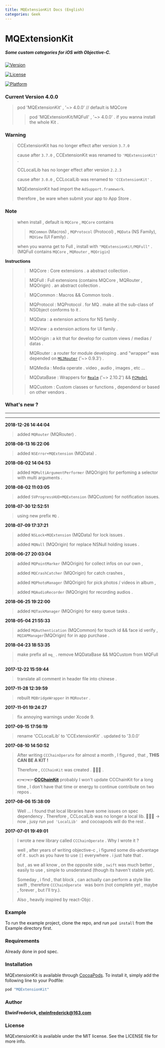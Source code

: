 ```yaml
---
title: MQExtensionKit Docs (English)
categories: Geek
---
```


# MQExtensionKit

##### Some custom categories for iOS with Objective-C. 

[![Version](https://img.shields.io/cocoapods/v/MQExtensionKit.svg?style=flat)](http://cocoapods.org/pods/MQExtensionKit)

[![License](https://img.shields.io/cocoapods/l/MQExtensionKit.svg?style=flat)](http://cocoapods.org/pods/MQExtensionKit)

[![Platform](https://img.shields.io/cocoapods/p/MQExtensionKit.svg?style=flat)](http://cocoapods.org/pods/MQExtensionKit)

### Current Version 4.0.0

> pod 'MQExtensionKit' , '~> 4.0.0' // default is MQCore
> 
> > pod 'MQExtensionKit/MQFull' , '~> 4.0.0' . if you wanna install the whole Kit .

### Warning
>
> CCExtensionKit has no longer effect after version `3.7.0`
> 
> cause after `3.7.0` , CCExtensionKit was renamed to `'MQExtensionKit'` .
>
> CCLocalLib has no longer effect after version `2.2.3`
> 
> cause after `3.0.0` , CCLocalLib was renamed to `'CCExtensionKit'` .
> 
> MQExtensionKit had import the `AdSupport.framework`.
> 
> therefore , be ware when submit your app to App Store .

### Note
> when install , default is `MQCore` , `MQCore` contains 
> 
> > `MQCommon` (Macros) , `MQProtocol` (Protocol) , `MQData` (NS Family), `MQView` (UI Family) .
> 
> when you wanna get to Full , install with `"MQExtensionKit/MQFull"` . (MQFull contains `MQCore` , `MQRouter` , `MQOrigin`)

**Instructions**
> 
> > MQCore : Core extensions . a abstract collection .
> 
> > MQFull : Full extensions (contains MQCore , MQRouter , MQOrigin) . an abstract collection .
> 
> > MQCommon : Macros && Common tools .
> 
> > MQProtocol : MQProtocol . for MQ . make all the sub-class of NSObject conforms to it .
> 
> > MQData :  a extension actions for NS family .
> 
> > MQView :  a extension actions for UI family .
> 
> > MQOrigin : a kit that for develop for custom views / medias / datas .
> 
> > MQRouter : a router for module developing . and "wrapper" was depended on [`MGJRouter`](https://github.com/meili/MGJRouter) ('~> 0.9.3')  .
> 
> > MQMedia : Media operate . video , audio , images , etc ...
> 
> > MQDataBase : Wrappers for [`Realm`](https://github.com/realm/realm-cocoa) ('~> 2.10.2') && [`FCModel`](https://github.com/marcoarment/FCModel)
> 
> > MQCustom :  Custom classes or functions , dependend or based on other vendors .

### What's new ?
---
---
**2018-12-26 14:44:04**

> added  `MQRouter` (MQRouter) .

**2018-08-13 16:22:06**

> added  `NSError+MQExtension` (MQData) .

**2018-08-02 14:04:53**

> added `MQMultiArgumentPerformer` (MQOrigin) for perfoming a selector with multi arguments .

**2018-08-02 11:03:05**

> added  `SVProgressHUD+MQExtension` (MQCustom) for notification issues.

**2018-07-30 12:52:51**

> using new prefix  `MQ` .

**2018-07-09 17:37:21**

> added `NSLock+MQExtension` (MQData) for lock issues .
>
> added `MQNull` (MQOrigin) for replace NSNull holding issues .

**2018-06-27 20:03:04**

> added `MQPointMarker` (MQOrigin) for collect infos on our own ,
> 
> added `MQCrashCatcher` (MQOrigin) for catch crashes , 
> 
> added `MQPhotoManager` (MQOrigin) for pick photos / videos in album ,
> 
> added `MQAudioRecorder` (MQOrigin) for recording audios .

**2018-06-25 19:22:00**

> added `MQTaskManager` (MQOrigin) for easy queue tasks .

**2018-05-04 21:55:33**

> added `MQAuthentication` (MQCommon) for touch id && face id verify , `MQIAPManager`(MQOrigin) for in app purchase  .

**2018-04-23 18:53:35**

> make prefix all `mq_` . remove MQDataBase && MQCustom from MQFull .

**2017-12-22 15:59:44**

> translate all comment in header file into chinese .

**2017-11-28 12:39:59**

> rebuilt `MQBridgeWrapper` in `MQRouter` .

**2017-11-01 19:24:27**

> fix annoying warnings under Xcode 9.

**2017-09-15 17:56:19**

> rename 'CCLocalLib' to 'CCExtensionKit' .
> updated to '3.0.0'
> 

**2017-08-10 14:50:52**
  
> After writing `CCChainOperate` for almost a month , I figured , that , **THIS CAN BE A KIT !**
> 
> Therefore , `CCChainKit` was created . 👏👏👏 .
> 
> ~~👉👉👉 **[CCChainKit](https://github.com/VArbiter/CCChainKit)**~~
> probably I won't update CCChainKit for a long time , I don't have that time or energy to continue contribute on two repos .

**2017-08-06 15:38:09**

> Well ... I found that local libraries have some issues on spec dependency . Therefore , CCLocalLib was no longer a local lib. 
👏👏👏 -> now , jusy run `pod 'LocalLib' ` and cocoapods will do the rest .

**2017-07-01 19:49:01**
> I wrote a new library called `CCChainOperate` .
 Why I wrote it ?
>
> well , after years of writing objective-c , i figured some dis-advantage of it . such as you have to use `[]`  everywhere . i just hate that . 
> 
> but , as we all know , on the opposite side , `swift` was much better , easily to use , simple to unsderstand (though its haven't stable yet). 
> 
>  Someday , i find , that block , can actually can perform a style like swift , therefore `CCChainOperate ` was born (not complete yet , maybe , forever , but I'll try.).
>  
>  Also , heavily inspired by react-Objc .

### Example

To run the example project, clone the repo, and run `pod install` from the Example directory first.

### Requirements

Already done in pod spec.

### Installation

MQExtensionKit is available through [CocoaPods](http://cocoapods.org). To install
it, simply add the following line to your Podfile:

```ruby
pod "MQExtensionKit"
```

### Author

**ElwinFrederick, elwinfrederick@163.com**

### License

MQExtensionKit is available under the MIT license. See the LICENSE file for more info.
